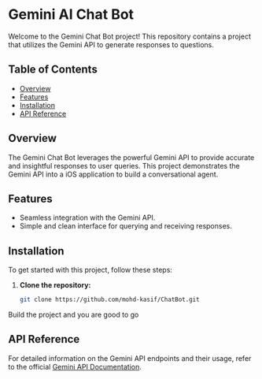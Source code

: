 # Gemini AI Chat Bot

Welcome to the Gemini Chat Bot project! This repository contains a project that utilizes the Gemini API to generate responses to questions.

## Table of Contents

- [Overview](#overview)
- [Features](#features)
- [Installation](#installation)
- [API Reference](#api-reference)

## Overview

The Gemini Chat Bot leverages the powerful Gemini API to provide accurate and insightful responses to user queries. This project demonstrates the Gemini API into a iOS application to build a conversational agent.

## Features
- Seamless integration with the Gemini API.
- Simple and clean interface for querying and receiving responses.

## Installation

To get started with this project, follow these steps:

1. **Clone the repository:**
   ```bash
   git clone https://github.com/mohd-kasif/ChatBot.git
Build the project and you are good to go

## API Reference
For detailed information on the Gemini API endpoints and their usage, refer to the official [Gemini API Documentation](https://ai.google.dev/gemini-api/docs/get-started/tutorial?lang=swift#generate-text-from-text-input).

